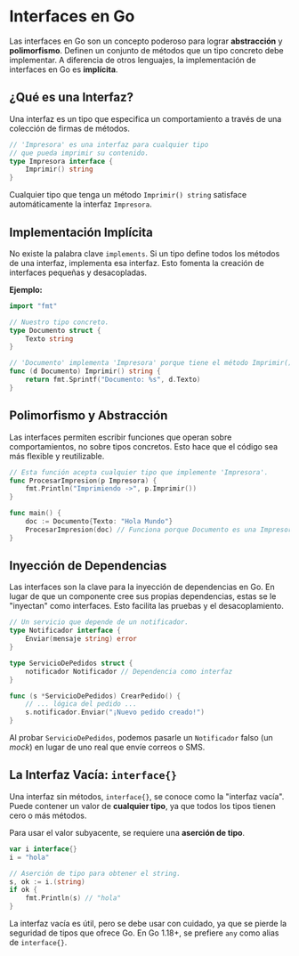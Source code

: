 # Interfaces en Go

Las interfaces en Go son un concepto poderoso para lograr **abstracción** y **polimorfismo**. Definen un conjunto de métodos que un tipo concreto debe implementar. A diferencia de otros lenguajes, la implementación de interfaces en Go es **implícita**.

## ¿Qué es una Interfaz?

Una interfaz es un tipo que especifica un comportamiento a través de una colección de firmas de métodos.

```go
// 'Impresora' es una interfaz para cualquier tipo
// que pueda imprimir su contenido.
type Impresora interface {
    Imprimir() string
}
```

Cualquier tipo que tenga un método `Imprimir() string` satisface automáticamente la interfaz `Impresora`.

## Implementación Implícita

No existe la palabra clave `implements`. Si un tipo define todos los métodos de una interfaz, implementa esa interfaz. Esto fomenta la creación de interfaces pequeñas y desacopladas.

**Ejemplo:**

```go
import "fmt"

// Nuestro tipo concreto.
type Documento struct {
    Texto string
}

// 'Documento' implementa 'Impresora' porque tiene el método Imprimir().
func (d Documento) Imprimir() string {
    return fmt.Sprintf("Documento: %s", d.Texto)
}
```

## Polimorfismo y Abstracción

Las interfaces permiten escribir funciones que operan sobre comportamientos, no sobre tipos concretos. Esto hace que el código sea más flexible y reutilizable.

```go
// Esta función acepta cualquier tipo que implemente 'Impresora'.
func ProcesarImpresion(p Impresora) {
    fmt.Println("Imprimiendo ->", p.Imprimir())
}

func main() {
    doc := Documento{Texto: "Hola Mundo"}
    ProcesarImpresion(doc) // Funciona porque Documento es una Impresora.
}
```

## Inyección de Dependencias

Las interfaces son la clave para la inyección de dependencias en Go. En lugar de que un componente cree sus propias dependencias, estas se le "inyectan" como interfaces. Esto facilita las pruebas y el desacoplamiento.

```go
// Un servicio que depende de un notificador.
type Notificador interface {
    Enviar(mensaje string) error
}

type ServicioDePedidos struct {
    notificador Notificador // Dependencia como interfaz
}

func (s *ServicioDePedidos) CrearPedido() {
    // ... lógica del pedido ...
    s.notificador.Enviar("¡Nuevo pedido creado!")
}
```

Al probar `ServicioDePedidos`, podemos pasarle un `Notificador` falso (un *mock*) en lugar de uno real que envíe correos o SMS.

## La Interfaz Vacía: `interface{}`

Una interfaz sin métodos, `interface{}`, se conoce como la "interfaz vacía". Puede contener un valor de **cualquier tipo**, ya que todos los tipos tienen cero o más métodos.

Para usar el valor subyacente, se requiere una **aserción de tipo**.

```go
var i interface{}
i = "hola"

// Aserción de tipo para obtener el string.
s, ok := i.(string)
if ok {
    fmt.Println(s) // "hola"
}
```

La interfaz vacía es útil, pero se debe usar con cuidado, ya que se pierde la seguridad de tipos que ofrece Go. En Go 1.18+, se prefiere `any` como alias de `interface{}`. 